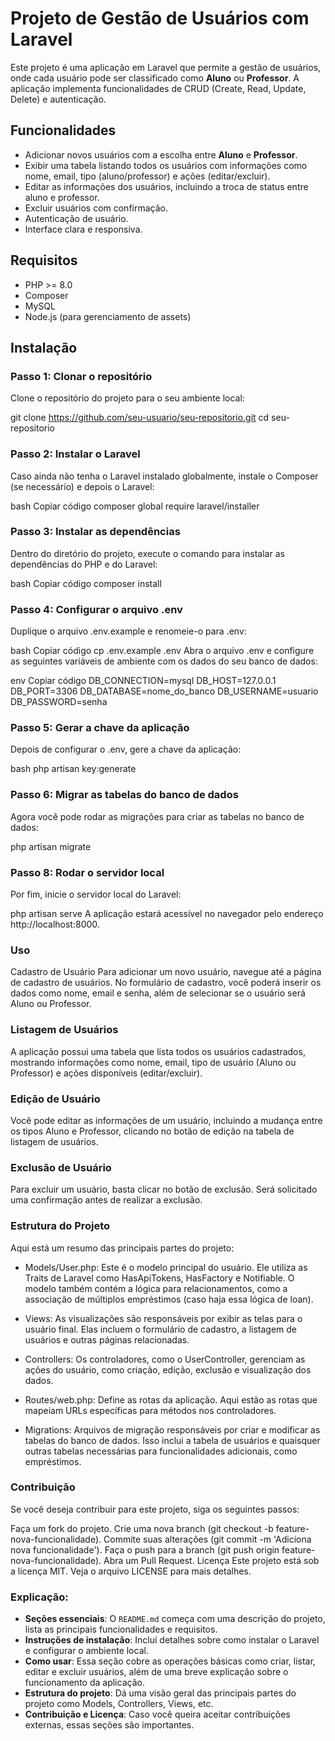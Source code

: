 # Projeto de Gestão de Usuários com Laravel

Este projeto é uma aplicação em Laravel que permite a gestão de usuários, onde cada usuário pode ser classificado como **Aluno** ou **Professor**. A aplicação implementa funcionalidades de CRUD (Create, Read, Update, Delete) e autenticação.

## Funcionalidades

- Adicionar novos usuários com a escolha entre **Aluno** e **Professor**.
- Exibir uma tabela listando todos os usuários com informações como nome, email, tipo (aluno/professor) e ações (editar/excluir).
- Editar as informações dos usuários, incluindo a troca de status entre aluno e professor.
- Excluir usuários com confirmação.
- Autenticação de usuário.
- Interface clara e responsiva.

## Requisitos

- PHP >= 8.0
- Composer
- MySQL
- Node.js (para gerenciamento de assets)

## Instalação

### Passo 1: Clonar o repositório

Clone o repositório do projeto para o seu ambiente local:

git clone https://github.com/seu-usuario/seu-repositorio.git
cd seu-repositorio

### Passo 2: Instalar o Laravel
Caso ainda não tenha o Laravel instalado globalmente, instale o Composer (se necessário) e depois o Laravel:

bash
Copiar código
composer global require laravel/installer

### Passo 3: Instalar as dependências
Dentro do diretório do projeto, execute o comando para instalar as dependências do PHP e do Laravel:

bash
Copiar código
composer install

### Passo 4: Configurar o arquivo .env
Duplique o arquivo .env.example e renomeie-o para .env:

bash
Copiar código
cp .env.example .env
Abra o arquivo .env e configure as seguintes variáveis de ambiente com os dados do seu banco de dados:

env
Copiar código
DB_CONNECTION=mysql
DB_HOST=127.0.0.1
DB_PORT=3306
DB_DATABASE=nome_do_banco
DB_USERNAME=usuario
DB_PASSWORD=senha

### Passo 5: Gerar a chave da aplicação
Depois de configurar o .env, gere a chave da aplicação:

bash
php artisan key:generate

### Passo 6: Migrar as tabelas do banco de dados
Agora você pode rodar as migrações para criar as tabelas no banco de dados:

php artisan migrate

### Passo 8: Rodar o servidor local
Por fim, inicie o servidor local do Laravel:

php artisan serve
A aplicação estará acessível no navegador pelo endereço http://localhost:8000.

### Uso
Cadastro de Usuário
Para adicionar um novo usuário, navegue até a página de cadastro de usuários. No formulário de cadastro, você poderá inserir os dados como nome, email e senha, além de selecionar se o usuário será Aluno ou Professor.

### Listagem de Usuários
A aplicação possui uma tabela que lista todos os usuários cadastrados, mostrando informações como nome, email, tipo de usuário (Aluno ou Professor) e ações disponíveis (editar/excluir).

### Edição de Usuário
Você pode editar as informações de um usuário, incluindo a mudança entre os tipos Aluno e Professor, clicando no botão de edição na tabela de listagem de usuários.

### Exclusão de Usuário
Para excluir um usuário, basta clicar no botão de exclusão. Será solicitado uma confirmação antes de realizar a exclusão.

### Estrutura do Projeto
Aqui está um resumo das principais partes do projeto:

- Models/User.php: Este é o modelo principal do usuário. Ele utiliza as Traits de Laravel como HasApiTokens, HasFactory e Notifiable. O modelo também contém a lógica para relacionamentos, como a associação de múltiplos empréstimos (caso haja essa lógica de loan).

- Views: As visualizações são responsáveis por exibir as telas para o usuário final. Elas incluem o formulário de cadastro, a listagem de usuários e outras páginas relacionadas.

- Controllers: Os controladores, como o UserController, gerenciam as ações do usuário, como criação, edição, exclusão e visualização dos dados.

- Routes/web.php: Define as rotas da aplicação. Aqui estão as rotas que mapeiam URLs específicas para métodos nos controladores.

- Migrations: Arquivos de migração responsáveis por criar e modificar as tabelas do banco de dados. Isso inclui a tabela de usuários e quaisquer outras tabelas necessárias para funcionalidades adicionais, como empréstimos.

### Contribuição
Se você deseja contribuir para este projeto, siga os seguintes passos:

Faça um fork do projeto.
Crie uma nova branch (git checkout -b feature-nova-funcionalidade).
Commite suas alterações (git commit -m 'Adiciona nova funcionalidade').
Faça o push para a branch (git push origin feature-nova-funcionalidade).
Abra um Pull Request.
Licença
Este projeto está sob a licença MIT. Veja o arquivo LICENSE para mais detalhes.

### Explicação:

- **Seções essenciais**: O `README.md` começa com uma descrição do projeto, lista as principais funcionalidades e requisitos.
- **Instruções de instalação**: Incluí detalhes sobre como instalar o Laravel e configurar o ambiente local.
- **Como usar**: Essa seção cobre as operações básicas como criar, listar, editar e excluir usuários, além de uma breve explicação sobre o funcionamento da aplicação.
- **Estrutura do projeto**: Dá uma visão geral das principais partes do projeto como Models, Controllers, Views, etc.
- **Contribuição e Licença**: Caso você queira aceitar contribuições externas, essas seções são importantes.

